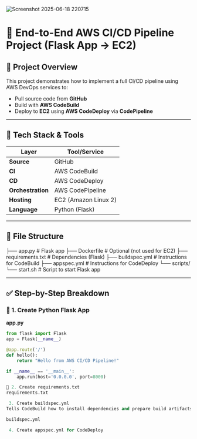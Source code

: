 ![Screenshot 2025-06-18 220715](https://github.com/user-attachments/assets/3229434d-e30b-4c59-8e15-ca6f10daeb7c)

# 🚀 End-to-End AWS CI/CD Pipeline Project (Flask App → EC2)

## 📌 Project Overview
This project demonstrates how to implement a full CI/CD pipeline using AWS DevOps services to:

- Pull source code from **GitHub**
- Build with **AWS CodeBuild**
- Deploy to **EC2** using **AWS CodeDeploy** via **CodePipeline**

---

## 🧱 Tech Stack & Tools

| Layer         | Tool/Service                            |
|---------------|------------------------------------------|
| **Source**     | GitHub                                  |
| **CI**         | AWS CodeBuild                           |
| **CD**         | AWS CodeDeploy                          |
| **Orchestration** | AWS CodePipeline                   |
| **Hosting**    | EC2 (Amazon Linux 2)                    |
| **Language**   | Python (Flask)                          |

---

## 📁 File Structure

├── app.py # Flask app
├── Dockerfile # Optional (not used for EC2)
├── requirements.txt # Dependencies (Flask)
├── buildspec.yml # Instructions for CodeBuild
├── appspec.yml # Instructions for CodeDeploy
└── scripts/
└── start.sh # Script to start Flask app


---

## ✅ Step-by-Step Breakdown

### 🔸 1. Create Python Flask App

**app.py**
```python
from flask import Flask
app = Flask(__name__)

@app.route('/')
def hello():
    return "Hello from AWS CI/CD Pipeline!"

if __name__ == '__main__':
    app.run(host='0.0.0.0', port=8000)

🔸 2. Create requirements.txt
requirements.txt

 3. Create buildspec.yml
Tells CodeBuild how to install dependencies and prepare build artifacts.

buildspec.yml

 4. Create appspec.yml for CodeDeploy


